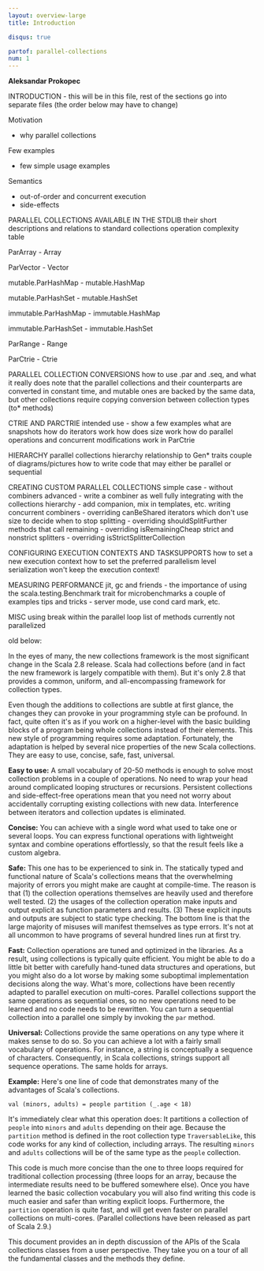 ```yaml
---
layout: overview-large
title: Introduction

disqus: true

partof: parallel-collections
num: 1
---
```


**Aleksandar Prokopec**

INTRODUCTION - this will be in this file, rest of the sections go into
separate files (the order below may have to change)

Motivation
- why parallel collections

Few examples
- few simple usage examples

Semantics
- out-of-order and concurrent execution
- side-effects


PARALLEL COLLECTIONS AVAILABLE IN THE STDLIB
their short descriptions and relations to standard collections
operation complexity table

ParArray - Array

ParVector - Vector

mutable.ParHashMap - mutable.HashMap

mutable.ParHashSet - mutable.HashSet

immutable.ParHashMap - immutable.HashMap

immutable.ParHashSet - immutable.HashSet

ParRange - Range

ParCtrie - Ctrie


PARALLEL COLLECTION CONVERSIONS
how to use .par and .seq, and what it really does
note that the parallel collections and their counterparts are
converted in constant time, and mutable ones are backed by the same data,
but other collections require copying
conversion between collection types (to* methods)


CTRIE AND PARCTRIE
intended use - show a few examples
what are snapshots
how do iterators work
how does size work
how do parallel operations and concurrent modifications work in ParCtrie


HIERARCHY
parallel collections hierarchy
relationship to Gen* traits
couple of diagrams/pictures
how to write code that may either be parallel or sequential


CREATING CUSTOM PARALLEL COLLECTIONS
simple case - without combiners
advanced - write a combiner as well
fully integrating with the collections hierarchy - add companion, mix
in templates, etc.
writing concurrent combiners - overriding canBeShared
iterators which don't use size to decide when to stop splitting -
overriding shouldSplitFurther
methods that call remaining - overriding isRemainingCheap
strict and nonstrict splitters - overriding isStrictSplitterCollection


CONFIGURING EXECUTION CONTEXTS AND TASKSUPPORTS
how to set a new execution context
how to set the preferred parallelism level
serialization won't keep the execution context!


MEASURING PERFORMANCE
jit, gc and friends - the importance of using the
scala.testing.Benchmark trait for microbenchmarks
a couple of examples
tips and tricks - server mode, use cond card mark, etc.


MISC
using break within the parallel loop
list of methods currently not parallelized







old below:





In the eyes of many, the new collections framework is the most significant
change in the Scala 2.8 release. Scala had collections before (and in fact the new
framework is largely compatible with them). But it's only 2.8 that
provides a common, uniform, and all-encompassing framework for
collection types.

Even though the additions to collections are subtle at first glance,
the changes they can provoke in your programming style can be
profound.  In fact, quite often it's as if you work on a higher-level
with the basic building blocks of a program being whole collections
instead of their elements. This new style of programming requires some
adaptation. Fortunately, the adaptation is helped by several nice
properties of the new Scala collections. They are easy to use,
concise, safe, fast, universal.

**Easy to use:** A small vocabulary of 20-50 methods is
enough to solve most collection problems in a couple of operations. No
need to wrap your head around complicated looping structures or
recursions. Persistent collections and side-effect-free operations mean
that you need not worry about accidentally corrupting existing
collections with new data.  Interference between iterators and
collection updates is eliminated.

**Concise:** You can achieve with a single word what used to
take one or several loops. You can express functional operations with
lightweight syntax and combine operations effortlessly, so that the result
feels like a custom algebra.  

**Safe:** This one has to be experienced to sink in. The
statically typed and functional nature of Scala's collections means
that the overwhelming majority of errors you might make are caught at
compile-time. The reason is that (1) the collection operations
themselves are heavily used and therefore well
tested. (2) the usages of the collection operation make inputs and
output explicit as function parameters and results. (3) These explicit
inputs and outputs are subject to static type checking. The bottom line
is that the large majority of misuses will manifest themselves as type
errors. It's not at all uncommon to have programs of several hundred
lines run at first try.

**Fast:** Collection operations are tuned and optimized in the
libraries. As a result, using collections is typically quite
efficient. You might be able to do a little bit better with carefully
hand-tuned data structures and operations, but you might also do a lot
worse by making some suboptimal implementation decisions along the
way.  What's more, collections have been recently adapted to parallel
execution on multi-cores. Parallel collections support the same
operations as sequential ones, so no new operations need to be learned
and no code needs to be rewritten. You can turn a sequential collection into a
parallel one simply by invoking the `par` method.

**Universal:** Collections provide the same operations on
any type where it makes sense to do so. So you can achieve a lot with
a fairly small vocabulary of operations. For instance, a string is
conceptually a sequence of characters. Consequently, in Scala
collections, strings support all sequence operations. The same holds
for arrays.

**Example:** Here's one line of code that demonstrates many of the 
advantages of Scala's collections.

    val (minors, adults) = people partition (_.age < 18)

It's immediately clear what this operation does: It partitions a
collection of `people` into `minors` and `adults` depending on
their age. Because the `partition` method is defined in the root
collection type `TraversableLike`, this code works for any kind of
collection, including arrays. The resulting `minors` and `adults`
collections will be of the same type as the `people` collection.

This code is much more concise than the one to three loops required for
traditional collection processing (three loops for an array, because
the intermediate results need to be buffered somewhere else).  Once
you have learned the basic collection vocabulary you will also find
writing this code is much easier and safer than writing explicit
loops. Furthermore, the `partition` operation is quite fast, and will
get even faster on parallel collections on multi-cores.  (Parallel
collections have been released
as part of Scala 2.9.)

This document provides an in depth discussion of the APIs of the
Scala collections classes from a user perspective.  They take you on
a tour of all the fundamental classes and the methods they define.
